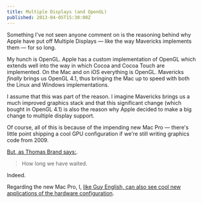 ```yaml
---
title: Multiple Displays (and OpenGL)
published: 2013-04-05T15:30:00Z
---
```


Something I've not seen anyone comment on is the reasoning behind why Apple have
put off Multiple Displays &mdash; like the way Mavericks implements them &mdash; for
so long.

My hunch is OpenGL. Apple has a custom implementation of OpenGL which extends well
into the way in which Cocoa and Cocoa Touch are implemented. On the Mac and on iOS
everything is OpenGL. Mavericks *finally* brings us OpenGL 4.1, thus bringing the
Mac up to speed with both the Linux and Windows implementations.

I assume that this was part of the reason. I imagine Mavericks brings us a much
improved graphics stack and that this significant change (which bought in OpenGL 4.1)
is also the reason why Apple decided to make a big change to multiple display
support.

Of course, all of this is because of the impending new Mac Pro &mdash; there's
little point shipping a cool GPU configuration if we're still writing graphics code
from 2009.

[But, as Thomas Brand says:][post].

> How long we have waited.

Indeed.

Regarding the new Mac Pro, I, [like Guy English, can also see cool new applications
of the hardware configuration][guy].

[post]: http://eggfreckles.net/notes/multiple-displays/
[guy]: http://kickingbear.com/blog/archives/349

